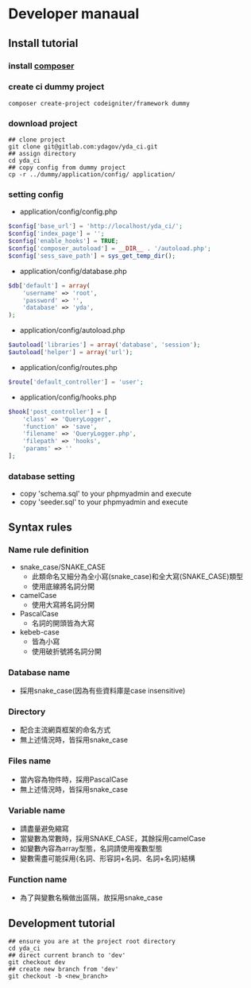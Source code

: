 # Developer manaual

## Install tutorial

### install [composer](https://getcomposer.org/download/)

### create ci dummy project
```shell
composer create-project codeigniter/framework dummy
```
### download project
```shell
## clone project
git clone git@gitlab.com:ydagov/yda_ci.git
## assign directory
cd yda_ci
## copy config from dummy project
cp -r ../dummy/application/config/ application/
```
### setting config
* application/config/config.php
```php
$config['base_url'] = 'http://localhost/yda_ci/';
$config['index_page'] = '';
$config['enable_hooks'] = TRUE;
$config['composer_autoload'] = __DIR__ . '/autoload.php';
$config['sess_save_path'] = sys_get_temp_dir();
```
* application/config/database.php
```php
$db['default'] = array(
    'username' => 'root',
    'password' => '',
    'database' => 'yda',
);
```
* application/config/autoload.php
```php
$autoload['libraries'] = array('database', 'session');
$autoload['helper'] = array('url');
```
* application/config/routes.php
```php
$route['default_controller'] = 'user';
```
* application/config/hooks.php
```php
$hook['post_controller'] = [
    'class' => 'QueryLogger',
    'function' => 'save',
    'filename' => 'QueryLogger.php',
    'filepath' => 'hooks',
    'params' => ''
];
```
### database setting
* copy 'schema.sql' to your phpmyadmin and execute
* copy 'seeder.sql' to your phpmyadmin and execute

## Syntax rules

### Name rule definition
* snake_case/SNAKE_CASE
    * 此類命名又細分為全小寫(snake_case)和全大寫(SNAKE_CASE)類型
    * 使用底線將名詞分開
* camelCase
    * 使用大寫將名詞分開
* PascalCase
    * 名詞的開頭皆為大寫
* kebeb-case
    * 皆為小寫
    * 使用破折號將名詞分開

### Database name
* 採用snake_case(因為有些資料庫是case insensitive)
### Directory
* 配合主流網頁框架的命名方式
* 無上述情況時，皆採用snake_case
### Files name
* 當內容為物件時，採用PascalCase
* 無上述情況時，皆採用snake_case
### Variable name
* 請盡量避免縮寫
* 當變數為常數時，採用SNAKE_CASE，其餘採用camelCase
* 如變數內容為array型態，名詞請使用複數型態
* 變數需盡可能採用{名詞、形容詞+名詞、名詞+名詞}結構
### Function name
* 為了與變數名稱做出區隔，故採用snake_case

## Development tutorial
```shell
## ensure you are at the project root directory
cd yda_ci
## direct current branch to 'dev' 
git checkout dev
## create new branch from 'dev'
git checkout -b <new_branch>
```